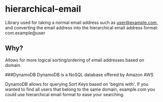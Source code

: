 # hierarchical-email

Library used for taking a normal email address such as user@example.com, and converting the email address into the hierarchical email address format: com.example@user

## Why?

Allows for more logical sorting/ordering of email addresses based on domain. 

###DynamoDB
DynamoDB is a NoSQL database offered by Amazon AWS

DynamoDB allows for querying Sort Keys based on 'begins with'. 
If you wanted to find all users that belong to the same domain, example.com you could use hierarchical email format to ease your searching.